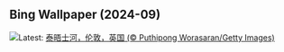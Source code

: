 ## Bing Wallpaper (2024-09)
![](https://www.bing.com/th?id=OHR.ThamesLondon_ZH-CN3629717426_UHD.jpg&w=1000)Latest: [泰晤士河，伦敦，英国 (© Puthipong Worasaran/Getty Images)](https://www.bing.com/th?id=OHR.ThamesLondon_ZH-CN3629717426_UHD.jpg)
